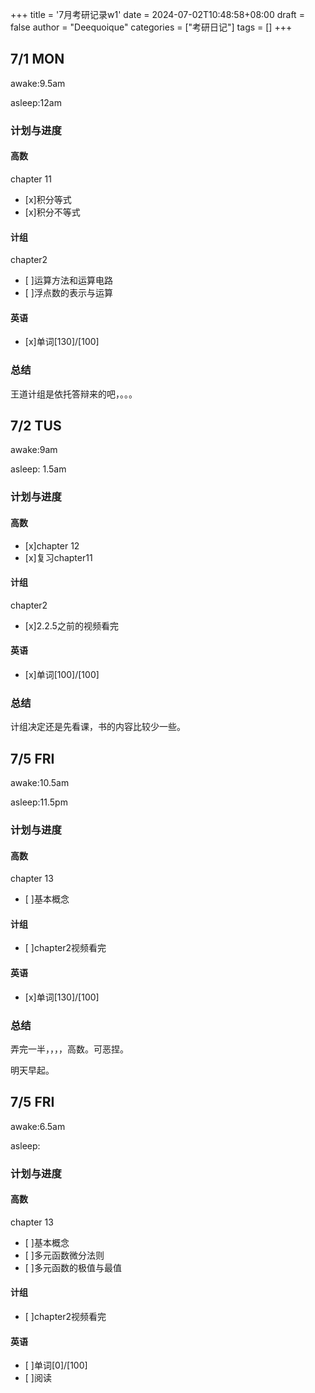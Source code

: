+++
title = '7月考研记录w1'
date = 2024-07-02T10:48:58+08:00
draft = false
author = "Deequoique"
categories = ["考研日记"]
tags = []
+++

## 7/1 MON
awake:9.5am

asleep:12am

### 计划与进度
#### 高数
chapter 11
- [x]积分等式
- [x]积分不等式

#### 计组
chapter2
- [ ]运算方法和运算电路
- [ ]浮点数的表示与运算

#### 英语
- [x]单词[130]/[100] 

### 总结
王道计组是依托答辩来的吧，。。。

## 7/2 TUS
awake:9am

asleep: 1.5am
### 计划与进度
#### 高数
- [x]chapter 12
- [x]复习chapter11
#### 计组
chapter2
- [x]2.2.5之前的视频看完

#### 英语
- [x]单词[100]/[100] 

### 总结
计组决定还是先看课，书的内容比较少一些。

## 7/5 FRI
awake:10.5am

asleep:11.5pm
### 计划与进度
#### 高数
chapter 13
- [ ]基本概念

#### 计组
- [ ]chapter2视频看完

#### 英语
- [x]单词[130]/[100] 

### 总结
弄完一半，，，，高数。可恶捏。

明天早起。

## 7/5 FRI
awake:6.5am

asleep:
### 计划与进度
#### 高数
chapter 13
- [ ]基本概念
- [ ]多元函数微分法则
- [ ]多元函数的极值与最值

#### 计组
- [ ]chapter2视频看完

#### 英语
- [ ]单词[0]/[100] 
- [ ]阅读